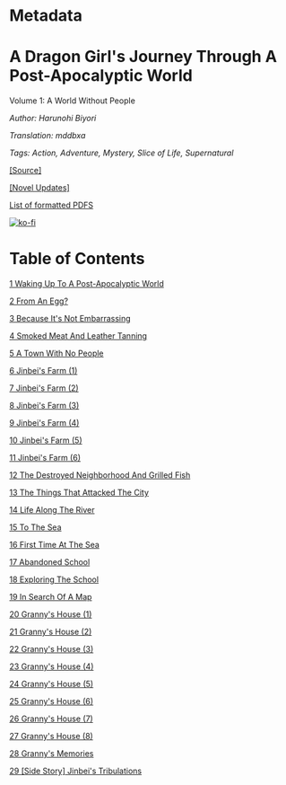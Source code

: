 # Metadata

# A Dragon Girl's Journey Through A Post-Apocalyptic World
  
Volume 1: A World Without People

_Author:_ _Harunohi Biyori_

_Translation: mddbxa_

_Tags: Action, Adventure, Mystery, Slice of Life, Supernatural_

[\[Source\]](https://ncode.syosetu.com/n4711in/)

[\[Novel Updates\]](https://www.novelupdates.com/series/a-dragon-girls-journey-through-a-post-apocalyptic-world/)

[List of formatted PDFS](../../README.md)

[![ko-fi](https://ko-fi.com/img/githubbutton_sm.svg)](https://ko-fi.com/I2I117SQUE)



# Table of Contents

[1 Waking Up To A Post-Apocalyptic World](./chapters/section_0001.md)

[2 From An Egg?](./chapters/section_0002.md)

[3 Because It's Not Embarrassing](./chapters/section_0003.md)

[4 Smoked Meat And Leather Tanning](./chapters/section_0004.md)

[5 A Town With No People](./chapters/section_0005.md)

[6 Jinbei's Farm (1)](./chapters/section_0006.md)

[7 Jinbei's Farm (2)](./chapters/section_0007.md)

[8 Jinbei's Farm (3)](./chapters/section_0008.md)

[9 Jinbei's Farm (4)](./chapters/section_0009.md)

[10 Jinbei's Farm (5)](./chapters/section_0010.md)

[11 Jinbei's Farm (6)](./chapters/section_0011.md)

[12 The Destroyed Neighborhood And Grilled Fish](./chapters/section_0012.md)

[13 The Things That Attacked The City](./chapters/section_0013.md)

[14 Life Along The River](./chapters/section_0014.md)

[15 To The Sea](./chapters/section_0015.md)

[16 First Time At The Sea](./chapters/section_0016.md)

[17 Abandoned School](./chapters/section_0017.md)

[18 Exploring The School](./chapters/section_0018.md)

[19 In Search Of A Map](./chapters/section_0019.md)

[20 Granny's House (1)](./chapters/section_0020.md)

[21 Granny's House (2)](./chapters/section_0021.md)

[22 Granny's House (3)](./chapters/section_0022.md)

[23 Granny's House (4)](./chapters/section_0023.md)

[24 Granny's House (5)](./chapters/section_0024.md)

[25 Granny's House (6)](./chapters/section_0025.md)

[26 Granny's House (7)](./chapters/section_0026.md)

[27 Granny's House (8)](./chapters/section_0027.md)

[28 Granny's Memories](./chapters/section_0028.md)

[29 \[Side Story\] Jinbei's Tribulations](./chapters/section_0029.md)
